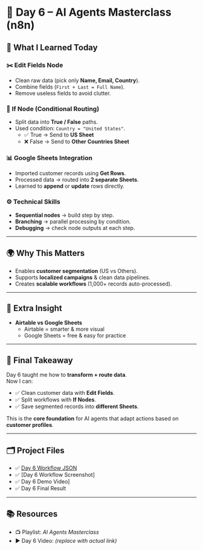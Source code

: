 # 🚀 Day 6 – AI Agents Masterclass (n8n)

## 📌 What I Learned Today

### ✂️ Edit Fields Node
- Clean raw data (pick only **Name, Email, Country**).
- Combine fields (`First + Last = Full Name`).
- Remove useless fields to avoid clutter.

### 🔀 If Node (Conditional Routing)
- Split data into **True / False** paths.
- Used condition: `Country = "United States"`.
  - ✅ True → Send to **US Sheet**  
  - ❌ False → Send to **Other Countries Sheet**

### 📊 Google Sheets Integration
- Imported customer records using **Get Rows**.
- Processed data → routed into **2 separate Sheets**.
- Learned to **append** or **update** rows directly.

### ⚙️ Technical Skills
- **Sequential nodes** → build step by step.  
- **Branching** → parallel processing by condition.  
- **Debugging** → check node outputs at each step.  

---

## 🌍 Why This Matters
- Enables **customer segmentation** (US vs Others).  
- Supports **localized campaigns** & clean data pipelines.  
- Creates **scalable workflows** (1,000+ records auto-processed).  

---

## 🚀 Extra Insight
- **Airtable vs Google Sheets**  
  - Airtable = smarter & more visual  
  - Google Sheets = free & easy for practice  

---

## 📝 Final Takeaway
Day 6 taught me how to **transform + route data**.  
Now I can:
- ✅ Clean customer data with **Edit Fields**.  
- ✅ Split workflows with **If Nodes**.  
- ✅ Save segmented records into **different Sheets**.  

This is the **core foundation** for AI agents that adapt actions based on **customer profiles**.  

---

## 🗂 Project Files
- ✅ [Day 6 Workflow JSON](./CustomerDatabase.json)  
- ✅ [Day 6 Workflow Screenshot]
- ✅ Day 6 Demo Video] 
- ✅ Day 6 Final Result  

---

## 📚 Resources
- 📺 Playlist: *AI Agents Masterclass*  
- ▶️ Day 6 Video: *(replace with actual link)*  


